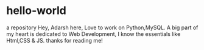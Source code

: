 # hello-world
a repository
Hey,
Adarsh here, Love to work on Python,MySQL. A big part of my heart is dedicated to Web Development, I know the essentials like Html,CSS & JS.
thanks for reading me!
